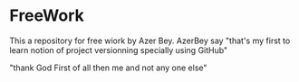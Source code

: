 # FreeWork
This a repository for free wiork by Azer Bey.
AzerBey say "that's my first to learn notion of project versionning specially using GitHub"

"thank God First of all then me and not any one else"
